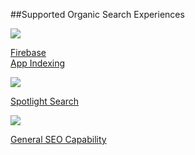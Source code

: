 ##Supported Organic Search Experiences

<div class="main-nav">
  <div class="nav-wrap flex-wrap">
    <a href="/pages/organic-search/firebase">
      <div>
        <img src="../../../img/pages/organic-search/firebase.png"/>
        <p>Firebase<br/>App Indexing</p>
      </div>
    </a>
    <a href="/pages/organic-search/spotlight">
    <div>
      <img src="../../../img/pages/organic-search/ios.png"/>
      <p>Spotlight Search</p>
    </div>
    </a>
    <a href="/pages/organic-search/branch-seo">
      <div>
        <img src="../../../img/pages/organic-search/seo.png"/>
        <p>General SEO Capability</p>
      </div>
    </a>
  </div>
